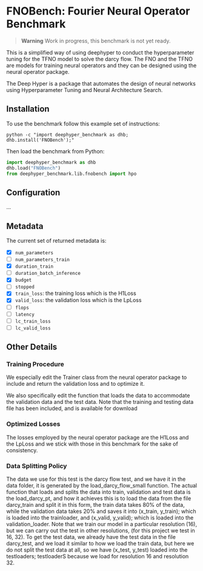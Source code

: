 # FNOBench: Fourier Neural Operator Benchmark

> **Warning**
> Work in progress, this benchmark is not yet ready.

This is a simplified way of using deephyper to conduct the hyperparameter tuning for the TFNO model to solve the darcy flow. The FNO and the TFNO are models for training neural operators and they can be designed using the neural operator package.

The Deep Hyper is a package that automates the design of neural networks using Hyperparameter Tuning and Neural Architecture Search.

## Installation

To use the benchmark follow this example set of instructions:

```console
python -c "import deephyper_benchmark as dhb; dhb.install('FNOBench');"
```

Then load the benchmark from Python:

```python
import deephyper_benchmark as dhb
dhb.load("FNOBench")
from deephyper_benchmark.lib.fnobench import hpo
```

## Configuration

...

## Metadata

The current set of returned metadata is:

- [x] `num_parameters`
- [ ] `num_parameters_train`
- [x] `duration_train`
- [ ] `duration_batch_inference`
- [x] `budget`
- [ ] `stopped`
- [x] `train_loss`: the training loss which is the H1Loss
- [x] `valid_loss`: the validation loss which is the LpLoss
- [ ] `flops`
- [ ] `latency`
- [ ] `lc_train_loss`
- [ ] `lc_valid_loss`

## Other Details

### Training Procedure

We especially edit the Trainer class from the neural operator package to include and return the validation loss and to optimize it.

We also specifically edit the function that loads the data to accommodate the validation data and the test data. Note that the training and testing data file has been included, and is available for download

### Optimized Losses

The losses employed by the neural operator package are the H1Loss and the LpLoss and we stick with those in this benchmark for the sake of consistency.

### Data Splitting Policy


The data we use for this test is the darcy flow test, and we have it in the data folder, it is generated by the load_darcy_flow_small function. The actual function that 
loads and splits the data into train, validation and test data is the load_darcy_pt, and how it achieves this is to load the data from the file 
darcy_train and split it in this form, the train data takes 80% of the data, while the validation data takes 20% and saves it into (x_train, y_train); which is loaded into the trainloader, and (x_valid, y_valid); which is loaded into the validation_loader. Note that we train our model in a particular resolution (16), but we can carry out the test in other resolutions, (for this project we test in 16, 32). To get the test data, we already have the test data in the file darcy_test, and we load it similar to how we load the train data, but here we do not split the test data at all, so we have (x_test, y_test) loaded into the testloaders; testloaderS because we load for resolution 16 and resolution 32.